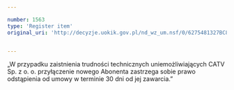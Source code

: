 ```yaml
---

number: 1563
type: 'Register item'
original_uri: 'http://decyzje.uokik.gov.pl/nd_wz_um.nsf/0/6275481327BC84D0C125756A00437051?OpenDocument'


---
```


„W przypadku zaistnienia trudności technicznych uniemożliwiających CATV Sp. z o. o. przyłączenie nowego Abonenta zastrzega sobie prawo odstąpienia od umowy w terminie 30 dni od jej zawarcia.”
